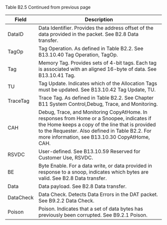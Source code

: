 Table B2.5 Continued from previous page

| Field     | Description                                                                                                                      |
|-----------|----------------------------------------------------------------------------------------------------------------------------------|
| DataID    | Data Identifier. Provides the address offset of the data provided in the packet. See B2.8 Data transfer.                         |
| TagOp     | Tag Operation. As defined in Table B2.2. See B13.10.40 Tag Operation, TagOp.                                                     |
| Tag       | Memory Tag. Provides sets of 4-bit tags. Each tag is associated with an aligned 16-byte of data. See B13.10.41 Tag.              |
| TU        | Tag Update. Indicates which of the Allocation Tags must be updated. See B13.10.42 Tag Update, TU.                                |
| TraceTag  | Trace Tag. As defined in Table B2.2. See Chapter B11 System Control,Debug, Trace, and Monitoring.                                |
| CAH       | Debug, Trace, and Monitoring CopyAtHome. In responses from Home or a Snoopee, indicates if the Home keeps a copy of the line that is provided to the Requester. Also defined in Table B2.2. For more information, see B13.10.30 CopyAtHome, CAH. |
| RSVDC     | User-defined. See B13.10.59 Reserved for Customer Use, RSVDC.                                                                    |
| BE        | Byte Enable. For a data write, or data provided in response to a snoop, indicates which bytes are valid. See B2.8 Data transfer. |
| Data      | Data payload. See B2.8 Data transfer.                                                                                            |
| DataCheck | Data Check. Detects Data Errors in the DAT packet. See B9.2.2 Data Check.                                                        |
| Poison    | Poison. Indicates that a set of data bytes has previously been corrupted. See B9.2.1 Poison.                                     |